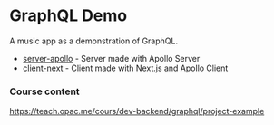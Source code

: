 # GraphQL Demo

A music app as a demonstration of GraphQL.

- [server-apollo](./server-apollo/README.md) - Server made with Apollo Server
- [client-next](./client-next/README.md) - Client made with Next.js and Apollo Client

### Course content

https://teach.opac.me/cours/dev-backend/graphql/project-example
